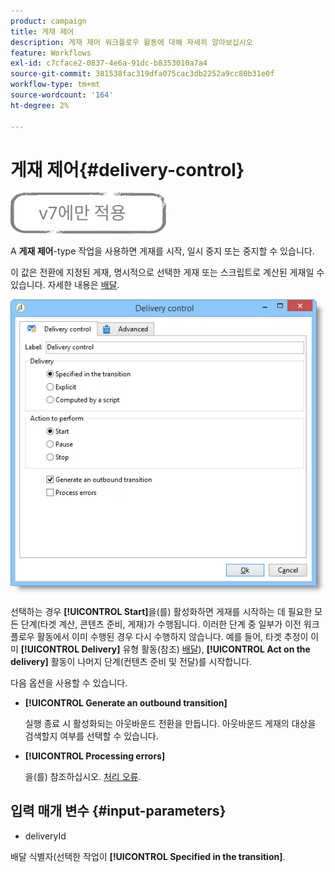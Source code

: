 ```yaml
---
product: campaign
title: 게재 제어
description: 게재 제어 워크플로우 활동에 대해 자세히 알아보십시오
feature: Workflows
exl-id: c7cface2-0837-4e6a-91dc-b8353010a7a4
source-git-commit: 381538fac319dfa075cac3db2252a9cc80b31e0f
workflow-type: tm+mt
source-wordcount: '164'
ht-degree: 2%

---
```


# 게재 제어{#delivery-control}

![](../../assets/v7-only.svg)

A **게재 제어**-type 작업을 사용하면 게재를 시작, 일시 중지 또는 중지할 수 있습니다.

이 값은 전환에 지정된 게재, 명시적으로 선택한 게재 또는 스크립트로 계산된 게재일 수 있습니다. 자세한 내용은 [배달](delivery.md).

![](assets/edit_diffusion_act.png)

선택하는 경우 **[!UICONTROL Start]**&#x200B;을(를) 활성화하면 게재를 시작하는 데 필요한 모든 단계(타겟 계산, 콘텐츠 준비, 게재)가 수행됩니다. 이러한 단계 중 일부가 이전 워크플로우 활동에서 이미 수행된 경우 다시 수행하지 않습니다. 예를 들어, 타겟 추정이 이미 **[!UICONTROL Delivery]** 유형 활동(참조) [배달](delivery.md)), **[!UICONTROL Act on the delivery]** 활동이 나머지 단계(컨텐츠 준비 및 전달)를 시작합니다.

다음 옵션을 사용할 수 있습니다.

* **[!UICONTROL Generate an outbound transition]**

   실행 종료 시 활성화되는 아웃바운드 전환을 만듭니다. 아웃바운드 게재의 대상을 검색할지 여부를 선택할 수 있습니다.

* **[!UICONTROL Processing errors]**

   을(를) 참조하십시오. [처리 오류](monitoring-workflow-execution.md#processing-errors).

## 입력 매개 변수 {#input-parameters}

* deliveryId

배달 식별자(선택한 작업이 **[!UICONTROL Specified in the transition]**.
